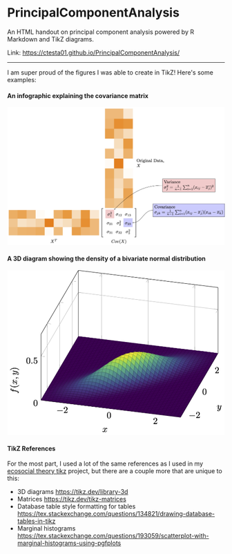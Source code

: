 # PrincipalComponentAnalysis

An HTML handout on principal component analysis powered by R Markdown and TikZ diagrams. 

Link: https://ctesta01.github.io/PrincipalComponentAnalysis/

*******

I am super proud of the figures I was able to create in TikZ!  Here's some examples: 

#### An infographic explaining the covariance matrix

![a diagram showing covariance](figures/covariance/covariance.png)

#### A 3D diagram showing the density of a bivariate normal distribution

![3d diagram of a bivariate normal distribution](figures/bivariate_normal/bivariate_normal.png)

#### TikZ References

For the most part, I used a lot of the same references as I used in my [ecosocial theory tikz](https://github.com/ctesta01/ecosocial_theory_tikz) project, but
there are a couple more that are unique to this: 

  - 3D diagrams <https://tikz.dev/library-3d>
  - Matrices <https://tikz.dev/tikz-matrices>
  - Database table style formatting for tables <https://tex.stackexchange.com/questions/134821/drawing-database-tables-in-tikz>
  - Marginal histograms <https://tex.stackexchange.com/questions/193059/scatterplot-with-marginal-histograms-using-pgfplots>
